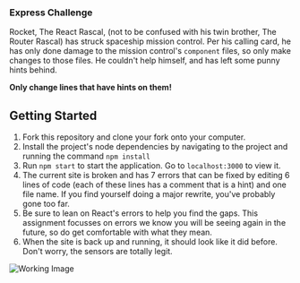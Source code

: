 ### Express Challenge
Rocket, The React Rascal, (not to be confused with his twin brother, The Router Rascal) has struck spaceship mission control. Per his calling card, he has only done damage to the mission control's `component` files, so only make changes to those files. He couldn't help himself, and has left some punny hints behind.

**Only change lines that have hints on them!**

## Getting Started

1. Fork this repository and clone your fork onto your computer.
2. Install the project's node dependencies by navigating to the project and running the command `npm install`
3. Run `npm start` to start the application. Go to `localhost:3000` to view it.
4. The current site is broken and has 7 errors that can be fixed by editing 6 lines of code (each of these lines has a comment that is a hint) and one file name. If you find yourself doing a major rewrite, you've probably gone too far.
5. Be sure to lean on React's errors to help you find the gaps. This assignment focusses on errors we know you will be seeing again in the future, so do get comfortable with what they mean.
6. When the site is back up and running, it should look like it did before. Don't worry, the sensors are totally legit.

![Working Image](/working-mission-control.gif)
